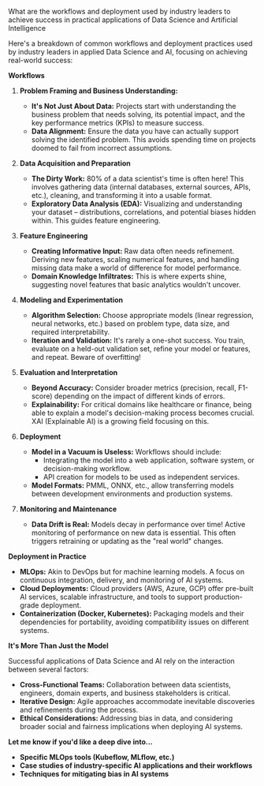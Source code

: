 What are the workflows and deployment used by industry leaders to achieve success in practical applications of Data Science and Artificial Intelligence

Here's a breakdown of common workflows and deployment practices used by industry leaders in applied Data Science and AI, focusing on achieving real-world success:

**Workflows**

1. **Problem Framing and Business Understanding:**
   * **It's Not Just About Data:**  Projects start with understanding the business problem that needs solving, its potential impact, and the key performance metrics (KPIs) to measure success.
   * **Data Alignment:**  Ensure the data you have can actually support solving the identified problem. This avoids spending time on projects doomed to fail from incorrect assumptions.

2. **Data Acquisition and Preparation**
   * **The Dirty Work:**  80% of a data scientist's time is often here! This involves gathering data (internal databases, external sources, APIs, etc.), cleaning, and transforming it into a usable format.
   * **Exploratory Data Analysis (EDA):** Visualizing and understanding your dataset – distributions, correlations, and potential biases hidden within. This guides feature engineering.

3. **Feature Engineering**
   * **Creating Informative Input:** Raw data often needs refinement. Deriving new features, scaling numerical features, and handling missing data make a world of difference for model performance.
   * **Domain Knowledge Infiltrates:** This is where experts shine, suggesting novel features that basic analytics wouldn't uncover.

4. **Modeling and Experimentation**
   * **Algorithm Selection:** Choose appropriate models (linear regression, neural networks, etc.) based on problem type, data size, and required interpretability.
   * **Iteration and Validation:**  It's rarely a one-shot success. You train, evaluate on a held-out validation set, refine your model or features, and repeat. Beware of overfitting!

5. **Evaluation and Interpretation**
   * **Beyond Accuracy:** Consider broader metrics (precision, recall, F1-score) depending on the impact of different kinds of errors.
   * **Explainability:** For critical domains like healthcare or finance, being able to explain a model's decision-making process becomes crucial. XAI (Explainable AI) is a growing field focusing on this.

6. **Deployment**
   * **Model in a Vacuum is Useless:** Workflows should include:
      * Integrating the model into a web application, software system, or decision-making workflow.
      * API creation for models to be used as independent services.
   * **Model Formats:** PMML, ONNX, etc., allow transferring models between development environments and production systems. 

7. **Monitoring and Maintenance**
   * **Data Drift is Real:** Models decay in performance over time! Active monitoring of performance on new data is essential. This often triggers retraining or updating as the "real world" changes.

**Deployment in Practice**

 * **MLOps:** Akin to DevOps but for machine learning models. A focus on continuous integration, delivery, and monitoring of AI systems.
 * **Cloud Deployments:** Cloud providers (AWS, Azure, GCP) offer pre-built AI services, scalable infrastructure, and tools to support production-grade deployment.
 * **Containerization (Docker, Kubernetes):** Packaging models and their dependencies for portability, avoiding compatibility issues on different systems.

**It's More Than Just the Model**

Successful applications of Data Science and AI rely on the interaction between several factors:

* **Cross-Functional Teams:** Collaboration between data scientists, engineers, domain experts, and business stakeholders is critical.
* **Iterative Design:** Agile approaches accommodate inevitable discoveries and refinements during the process.
* **Ethical Considerations:** Addressing bias in data, and considering broader social and fairness implications when deploying AI systems.

**Let me know if you'd like a deep dive into...**

* **Specific MLOps tools (Kubeflow, MLflow, etc.)**
* **Case studies of industry-specific AI applications and their workflows**
* **Techniques for mitigating bias in AI systems** 
